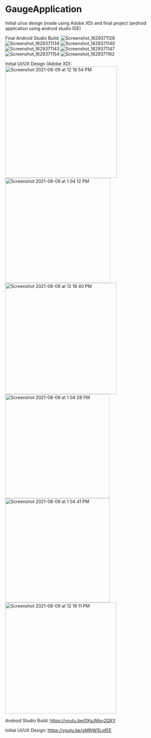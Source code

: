 # GaugeApplication

Initial ui/ux design (made using Adobe XD) and final project (android application using android studio IDE)

Final Android Studio Build:
![Screenshot_1629371128](https://user-images.githubusercontent.com/67630400/130457843-ab7f0a10-199f-40e7-8501-8cf8add02d83.png)
![Screenshot_1629371134](https://user-images.githubusercontent.com/67630400/130457849-8c28e1a8-9427-4f12-86cf-04130d51c3a6.png)
![Screenshot_1629371140](https://user-images.githubusercontent.com/67630400/130457862-91562b99-5537-471a-bcef-f03c1224cd46.png)
![Screenshot_1629371143](https://user-images.githubusercontent.com/67630400/130457914-c65caa9f-e625-492a-8817-a3c82601a1c1.png)
![Screenshot_1629371147](https://user-images.githubusercontent.com/67630400/130457927-2a312319-d45a-4116-9528-b673ede59e73.png)
![Screenshot_1629371154](https://user-images.githubusercontent.com/67630400/130457944-ba358835-e7e8-4bcb-a45c-ddc76d5e9e76.png)
![Screenshot_1629371162](https://user-images.githubusercontent.com/67630400/130457953-49d491d4-94cd-4f0c-89e0-0a7543932b1a.png)

Initial UI/UX Design (Adobe XD):
<img width="357" alt="Screenshot 2021-08-09 at 12 18 54 PM" src="https://user-images.githubusercontent.com/67630400/130458187-96fcfe39-e1cd-4887-b010-189e739ac170.png">
<img width="336" alt="Screenshot 2021-08-09 at 1 04 12 PM" src="https://user-images.githubusercontent.com/67630400/130458242-38ec6656-ec13-4553-949e-f8b9e205697e.png">
<img width="356" alt="Screenshot 2021-08-09 at 12 18 40 PM" src="https://user-images.githubusercontent.com/67630400/130458261-4f070161-9c3e-4dc2-afa3-3c75ad0cf9cc.png">
<img width="333" alt="Screenshot 2021-08-09 at 1 04 28 PM" src="https://user-images.githubusercontent.com/67630400/130458333-c138dc0b-66fa-45c0-81ef-54e0ec8b7130.png">
<img width="334" alt="Screenshot 2021-08-09 at 1 04 41 PM" src="https://user-images.githubusercontent.com/67630400/130458353-42272449-53d7-48ef-b05d-1c92bd26c5cf.png">
<img width="355" alt="Screenshot 2021-08-09 at 12 19 11 PM" src="https://user-images.githubusercontent.com/67630400/130458558-9552b55f-7815-4862-867c-4404dfbc0fd5.png">


Android Studio Build: https://youtu.be/0XgJMsv2QXY

Initial UI/UX Design: https://youtu.be/gM9jW5LqfEE

